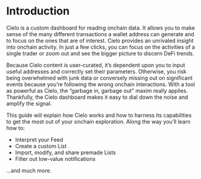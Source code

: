 # Introduction

Cielo is a custom dashboard for reading onchain data. It allows you to make sense of the many different transactions a wallet address can generate and to focus on the ones that are of interest. Cielo provides an unrivaled insight into onchain activity. In just a few clicks, you can focus on the activities of a single trader or zoom out and see the bigger picture to discern DeFi trends.

Because Cielo content is user-curated, it’s dependent upon you to input useful addresses and correctly set their parameters. Otherwise, you risk being overwhelmed with junk data or conversely missing out on significant events because you’re following the wrong onchain interactions. With a tool as powerful as Cielo, the “garbage in, garbage out” maxim really applies. Thankfully, the Cielo dashboard makes it easy to dial down the noise and amplify the signal.

This guide will explain how Cielo works and how to harness its capabilities to get the most out of your onchain exploration. Along the way you’ll learn how to:

* Interpret your Feed
* Create a custom List
* Import, modify, and share premade Lists
* Filter out low-value notifications

…and much more.
